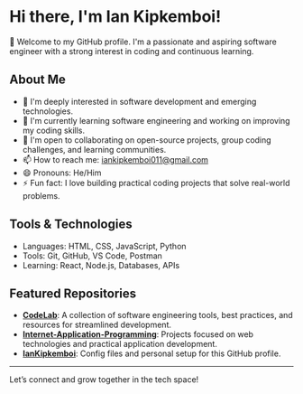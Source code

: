 # Hi there, I'm Ian Kipkemboi!

👋 Welcome to my GitHub profile. I'm a passionate and aspiring software engineer with a strong interest in coding and continuous learning.

## About Me
- 👀 I'm deeply interested in software development and emerging technologies.
- 🌱 I'm currently learning software engineering and working on improving my coding skills.
- 🤝 I'm open to collaborating on open-source projects, group coding challenges, and learning communities.
- 📫 How to reach me: iankipkemboi011@gmail.com
- 😄 Pronouns: He/Him
- ⚡ Fun fact: I love building practical coding projects that solve real-world problems.

## Tools & Technologies
- Languages: HTML, CSS, JavaScript, Python
- Tools: Git, GitHub, VS Code, Postman
- Learning: React, Node.js, Databases, APIs

## Featured Repositories
- [**CodeLab**](#): A collection of software engineering tools, best practices, and resources for streamlined development.
- [**Internet-Application-Programming**](#): Projects focused on web technologies and practical application development.
- [**IanKipkemboi**](#): Config files and personal setup for this GitHub profile.

---

Let’s connect and grow together in the tech space!
